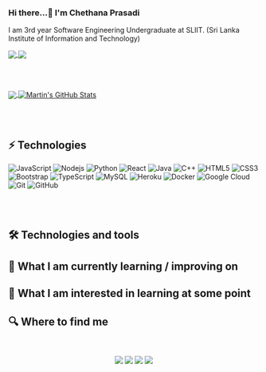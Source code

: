 ### Hi there...👋 I'm Chethana Prasadi 
I am 3rd year Software Engineering Undergraduate at SLIIT. (Sri Lanka Institute of Information and Technology)

<a href="https://github.com/chethuuu/chethuuu">
  <img align="center" src="https://github-readme-stats.vercel.app/api?username=chethuuu&&show_icons=true&title_color=tokyonight&icon_color=bb2acf&text_color=daf7dc&bg_color=151515">
</a>
<a href="https://github.com/chethuuu/chethuuu">
  <img align="center" src="https://github-readme-stats.vercel.app/api/top-langs/?username=chethuuu&hide=java,html,tex&title_color=tokyonight&icon_color=bb2acf&text_color=daf7dc&bg_color=151515">
</a>

<br/> <br/>  

<a href="https://github.com/chethuuu/chethuuu">
  <img align="center" src="https://github-readme-stats.vercel.app/api/top-langs/?username=chethuuu&hide=java,html,tex&title_color=ffffff&text_color=c9cacc&icon_color=2bbc8a&bg_color=1d1f21&langs_count=3" />
</a>
<a href="https://github.com/chethuuu/chethuuu">
  <img align="center" src="https://github-readme-stats.vercel.app/api?username=chethuuu&show_icons=true&line_height=27&count_private=true&title_color=ffffff&text_color=c9cacc&icon_color=2bbc8a&bg_color=1d1f21" alt="Martin's GitHub Stats" />
</a>

<br/> <br/>


## ⚡ Technologies

![JavaScript](https://img.shields.io/badge/-JavaScript-black?style=flat-square&logo=javascript)
![Nodejs](https://img.shields.io/badge/-Nodejs-black?style=flat-square&logo=Node.js)
![Python](https://img.shields.io/badge/-Python-black?style=flat-square&logo=Python)
![React](https://img.shields.io/badge/-React-black?style=flat-square&logo=react)
![Java](https://img.shields.io/badge/-java-E34A86?style=flat-square&logo=java)
![C++](https://img.shields.io/badge/-C++-00599C?style=flat-square&logo=c)
![HTML5](https://img.shields.io/badge/-HTML5-E34F26?style=flat-square&logo=html5&logoColor=white)
![CSS3](https://img.shields.io/badge/-CSS3-1572B6?style=flat-square&logo=css3)
![Bootstrap](https://img.shields.io/badge/-Bootstrap-563D7C?style=flat-square&logo=bootstrap)
![TypeScript](https://img.shields.io/badge/-TypeScript-007ACC?style=flat-square&logo=typescript)
![MySQL](https://img.shields.io/badge/-MySQL-black?style=flat-square&logo=mysql)
![Heroku](https://img.shields.io/badge/-Heroku-430098?style=flat-square&logo=heroku)
![Docker](https://img.shields.io/badge/-Docker-black?style=flat-square&logo=docker)
![Google Cloud](https://img.shields.io/badge/Google%20Cloud-black?style=flat-square&logo=google-cloud)
![Git](https://img.shields.io/badge/-Git-black?style=flat-square&logo=git)
![GitHub](https://img.shields.io/badge/-GitHub-181717?style=flat-square&logo=github)


<br/> <br/>

## 🛠  Technologies and tools

<a name="learning-now"></a>


## 📖  What I am currently learning / improving on



## 👾  What I am interested in learning at some point


## 🔍  Where to find me
<br>	
<p align="center">
  <a target="_blank" href="mailto:chethanaprasadi2000@gmail.com"><img src="https://img.shields.io/badge/-Gmail-D14836?style=for-the-badge&logo=Gmail&logoColor=white"></img></a>
  <a target="_blank" href="https://www.linkedin.com/in/chethana-prasadi-46a6b822b"><img src="https://img.shields.io/badge/-LinkedIn-0077B5?style=for-the-badge&logo=Linkedin&logoColor=white"></img></a>
  <a target="_blank" href="https://medium.com/@chethanaprasadi2000"><img src="https://img.shields.io/badge/-Medium-12100E?style=for-the-badge&logo=Medium&logoColor=white"></img></a>
  <a target="_blank" href="https://twitter.com/chethanaprasad2?s=09"><img src="https://img.shields.io/badge/-Twitter-1DA1F2?style=for-the-badge&logo=Twitter&logoColor=white"></img></a>
</p>
<br>
